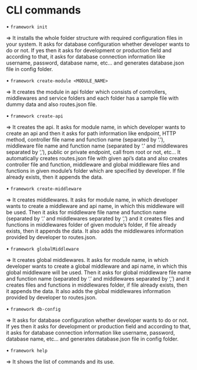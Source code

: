 #	CLI commands

•	`framework init`

=>	It installs the whole folder structure with required configuration files in your system. It asks for database configuration whether developer wants to do or not. If yes then it asks for development or production field and according to that, it asks for database connection information like username, password, database name, etc… and generates database.json file in config folder. 

•	`framework create-module <MODULE_NAME>`

=>	It creates the module in api folder which consists of controllers, middlewares and service folders and each folder has a sample file with dummy data and also routes.json file.

•	`framework create-api`

=>	It creates the api. It asks for module name, in which developer wants to create an api and then it asks for path information like endpoint, HTTP method, controller file name and function name (separated by ‘.’), middleware file name and function name (separated by ‘.’ and middlewares separated by ‘,’), public or private endpoint, call from root or not, etc… It automatically creates routes.json file with given api’s data and also creates controller file and function, middleware and global middleware files and functions in given module’s folder which are specified by developer. If file already exists, then it appends the data.

•	`framework create-middleware`

=>	It creates middlewares. It asks for module name, in which developer wants to create a middleware and api name, in which this middleware will be used. Then it asks for middleware file name and function name (separated by ‘.’ and middlewares separated by ‘,’) and it creates files and functions in middlewares folder of given module’s folder, if file already exists, then it appends the data. It also adds the middlewares information provided by developer to routes.json.

•	`framework globalMiddleware`

=>	It creates global middlewares. It asks for module name, in which developer wants to create a global middleware and api name, in which this global middleware will be used. Then it asks for global middleware file name and function name (separated by ‘.’ and middlewares separated by ‘,’) and it creates files and functions in middlewares folder, if file already exists, then it appends the data. It also adds the global middlewares information provided by developer to routes.json.
 
•	`framework db-config`

=>	It asks for database configuration whether developer wants to do or not. If yes then it asks for development or production field and according to that, it asks for database connection information like username, password, database name, etc… and generates database.json file in config folder.

•	`framework help`

=>	It shows the list of commands and its use.
